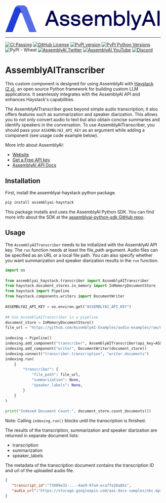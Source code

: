 <img src="https://github.com/AssemblyAI/assemblyai-python-sdk/blob/master/assemblyai.png?raw=true" width="500"/>

---


[![CI Passing](https://github.com/AssemblyAI/assemblyai-python-sdk/actions/workflows/test.yml/badge.svg)](https://github.com/AssemblyAI/assemblyai-haystack/actions/workflows/test.yml)
[![GitHub License](https://img.shields.io/github/license/AssemblyAI/assemblyai-haystack)](https://github.com/AssemblyAI/assemblyai-haystack/blob/main/LICENSE)
[![PyPI version](https://badge.fury.io/py/assemblyai-haystack.svg)](https://badge.fury.io/py/assemblyai-haystack)
[![PyPI Python Versions](https://img.shields.io/pypi/pyversions/assemblyai-haystack)](https://pypi.python.org/pypi/assemblyai-haystack/)
![PyPI - Wheel](https://img.shields.io/pypi/wheel/assemblyai-haystack)
[![AssemblyAI Twitter](https://img.shields.io/twitter/follow/AssemblyAI?label=%40AssemblyAI&style=social)](https://twitter.com/AssemblyAI)
[![AssemblyAI YouTube](https://img.shields.io/youtube/channel/subscribers/UCtatfZMf-8EkIwASXM4ts0A)](https://www.youtube.com/@AssemblyAI)
[![Discord](https://img.shields.io/discord/875120158014853141?logo=discord&label=Discord&link=https%3A%2F%2Fdiscord.com%2Fchannels%2F875120158014853141&style=social)
](https://assemblyai.com/discord)

# AssemblyAITranscriber

This custom component is designed for using AssemblyAI with [Haystack (2.x)](https://github.com/deepset-ai/haystack), an open source Python framework for building custom LLM applications. It seamlessly integrates with the AssemblyAI API and enhances Haystack's capabilities.

The AssemblyAITranscriber goes beyond simple audio transcription; it also offers features such as summarization and speaker diarization. This allows you to not only convert audio to text but also obtain concise summaries and identify speakers in the conversation. To use AssemblyAITranscriber, you should pass your `ASSEMBLYAI_API_KEY` as an argument while adding a component (see usage code example below). 

More info about AssemblyAI:

* [Website](https://www.assemblyai.com/)
* [Get a Free API key](https://www.assemblyai.com/dashboard/signup)
* [AssemblyAI API Docs](https://www.assemblyai.com/docs)

## Installation

First, install the assemblyai-haystack python package.

```bash
pip install assemblyai-haystack
```

This package installs and uses the AssemblyAI Python SDK. You can find more info about the SDK at the [assemblyai-python-sdk GitHub repo]([https://www.assemblyai.com/docs](https://github.com/AssemblyAI/assemblyai-python-sdk)).

## Usage

The `AssemblyAITranscriber` needs to be initialized with the AssemblyAI API key. 
The `run` function needs at least the file_path argument. Audio files can be specified as an URL or a local file path.
You can also specify whether you want summarization and speaker diarization results in the `run` function.

```python
import os

from assemblyai_haystack.transcriber import AssemblyAITranscriber
from haystack.document_stores.in_memory import InMemoryDocumentStore
from haystack import Pipeline
from haystack.components.writers import DocumentWriter

ASSEMBLYAI_API_KEY = os.environ.get("ASSEMBLYAI_API_KEY")

## Use AssemblyAITranscriber in a pipeline
document_store = InMemoryDocumentStore()
file_url = "https://github.com/AssemblyAI-Examples/audio-examples/raw/main/20230607_me_canadian_wildfires.mp3"

indexing = Pipeline()
indexing.add_component("transcriber", AssemblyAITranscriber(api_key=ASSEMBLYAI_API_KEY))
indexing.add_component("writer", DocumentWriter(document_store))
indexing.connect("transcriber.transcription", "writer.documents")
indexing.run(
    {
        "transcriber": {
            "file_path": file_url,
            "summarization": None,
            "speaker_labels": None,
        }
    }
)

print("Indexed Document Count:", document_store.count_documents())
```

Note: Calling `indexing.run()` blocks until the transcription is finished.

The results of the transcription, summarization and speaker diarization are returned in separate document lists:
* transcription
* summarization
* speaker_labels

The metadata of the transcription document contains the transcription ID and url of the uploaded audio file.

```json
{
   "transcript_id":"73089e32-...-4ae9-97a4-eca7fe20a8b1",
   "audio_url":"https://storage.googleapis.com/aai-docs-samples/nbc.mp3"
}
```
  
